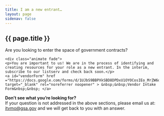 ```yaml
---
title: I am a new entrant…
layout: page
sidenav: false
---
```


<section class="grid-container border-bottom border-gray-30 padding-left-0 padding-right-1 animate fade">
<h1 class="margin-top-0">{{ page.title }}</h1>

  <div class="margin-bottom-2">
  <p class="question">Are you looking to enter the space of government contracts?</p>

    <div class="animate fade">
    <p>You are important to us! We are in the process of identifying and creating resources for your role as a new entrant. In the interim, subscribe to our listserv and check back soon.</p>
    <a id="vendorForm" href ="https://docs.google.com/forms/d/1UJbS9BBPXkSBD8DPDxU1OYOCosIEo_MrZW6qB10LsZA/edit" target="_blank" rel="noreferrer noopener" > &nbsp;&nbsp;Vendor Intake Form&nbsp;&nbsp; </a> 
  </div>
  <!-- <div class="animate fade">
      <h2>Check out these ITVMO Resources that may help you:</h2>
          <section class="usa-graphic-list margin-bottom-4">
            <div class="grid-container grid-container margin-0 padding-0">
                <div class="usa-graphic-list__row grid-row grid-gap">
                    {% include resource-data-a-new-entrant.html %}
                </div>
            </div>
          </section>
    <a id="vendorForm" href ="https://docs.google.com/forms/d/1UJbS9BBPXkSBD8DPDxU1OYOCosIEo_MrZW6qB10LsZA/edit" target="_blank" rel="noreferrer noopener" > &nbsp;&nbsp;Vendor Intake Form&nbsp;&nbsp; </a> 
  </div> -->
  </div> 
</section>

<section class="grid-container padding-left-0 padding-right-1">
<p><strong>Don’t see what you’re looking for?</strong><br>
If your question is not addressed in the above sections, please email us at: <a href="mailto:itvmo@gsa.gov">itvmo@gsa.gov</a> and we will get back to you with an answer.</p>
</section>


